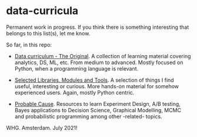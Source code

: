 # data-curricula
Permanent work in progress. If you think there is something interesting that belongs to this list(s), let me know.

So far, in this repo:

* [Data curriculum - The Original](https://github.com/walter7878/data-curriculum/blob/master/datacurri.md ). A collection of learning material covering analytics, DS, ML, etc. From medium to advanced. Mostly focused on Python, when a programming language is relevant.

* [Selected Libraries, Modules and Tools](https://github.com/walter7878/data-curriculum/blob/master/libs.md). A selection of things I find useful, interesting or curious. More hands-on material for somehow experienced users. Again, mostly Python centric.

* [Probable Cause](https://github.com/walter7878/data-curriculum/blob/master/probacausalinfer.md). Resources to learn Experiment Design, A/B testing, Bayes applications to Decision Science, Graphical Modelling, MCMC and probabilistic programming among other -related- topics.

WHG.
Amsterdam.
July 2021!
